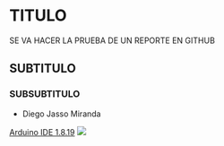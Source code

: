 # TITULO
SE VA HACER LA PRUEBA DE UN REPORTE EN GITHUB
## SUBTITULO
### SUBSUBTITULO
- Diego Jasso Miranda

[Arduino IDE 1.8.19](https://www.arduino.cc/en/software)
![]([https://github.com/DiegoJm10/Mantenimiento-predicitivo-de-un-torno/blob/main/EVIDENCIA%20DE%20IMAGENES/esp32.jpg?raw=true](https://github.com/DiegoJm10/PRUEBA1/blob/main/2455-automatizacion-y-robotica-industrial-salidas.jpg?raw=true))
